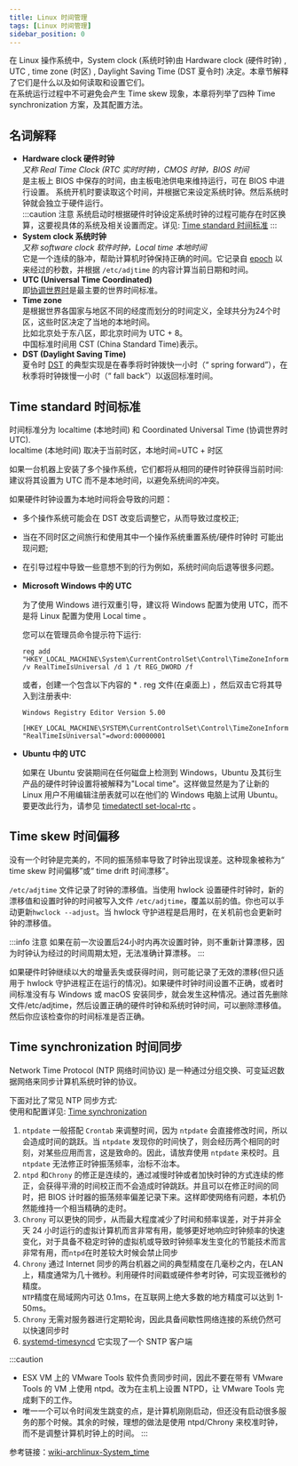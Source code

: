 ```yaml
---
title: Linux 时间管理
tags: [Linux 时间管理]
sidebar_position: 0
---
```

在 Linux 操作系统中，System clock (系统时钟)由 Hardware clock (硬件时钟) , UTC , time zone (时区) , Daylight Saving Time (DST 夏令时) 决定。本章节解释了它们是什么以及如何读取和设置它们。  
在系统运行过程中不可避免会产生 Time skew 现象，本章将列举了四种 Time synchronization 方案，及其配置方法。

## 名词解释
- **Hardware clock 硬件时钟**  
    *又称 Real Time Clock (RTC 实时时钟)，CMOS 时钟，BIOS 时间*  
	是主板上 BIOS 中保存的时间，由主板电池供电来维持运行，可在 BIOS 中进行设置。
	系统开机时要读取这个时间，并根据它来设定系统时钟。然后系统时钟就会独立于硬件运行。  
	:::caution 注意
	系统启动时根据硬件时钟设定系统时钟的过程可能存在时区换算，这要视具体的系统及相关设置而定。详见: [Time standard 时间标准](#time-standard-时间标准)
	:::
- **System clock 系统时钟**  
	*又称 software clock 软件时钟，Local time 本地时间*   
	它是一个连续的脉冲，帮助计算机时钟保持正确的时间。它记录自 [epoch](https://www.computerhope.com/jargon/e/epoch.htm) 以来经过的秒数，并根据 `/etc/adjtime` 的内容计算当前日期和时间。
- **UTC (Universal Time Coordinated)**  
  即[协调世界时](https://zh.wikipedia.org/zh-hans/%E5%8D%8F%E8%B0%83%E4%B8%96%E7%95%8C%E6%97%B6)是最主要的世界时间标准。
- **Time zone**  
	是根据世界各国家与地区不同的经度而划分的时间定义，全球共分为24个时区，这些时区决定了当地的本地时间。  
	比如北京处于东八区，即北京时间为 UTC + 8。  
    中国标准时间用 CST (China Standard Time)表示。
- **DST (Daylight Saving Time)**  
	夏令时 [DST](https://en.wikipedia.org/wiki/Daylight_saving_time) 的典型实现是在春季将时钟拨快一小时（“ spring forward”），在秋季将时钟拨慢一小时（“ fall back”）以返回标准时间。

## Time standard 时间标准

时间标准分为 localtime (本地时间) 和 Coordinated Universal Time (协调世界时 UTC).  
localtime (本地时间) 取决于当前时区，本地时间=UTC + 时区

如果一台机器上安装了多个操作系统，它们都将从相同的硬件时钟获得当前时间:  
建议将其设置为 UTC 而不是本地时间，以避免系统间的冲突。

如果硬件时钟设置为本地时间将会导致的问题：
- 多个操作系统可能会在 DST 改变后调整它，从而导致过度校正; 
- 当在不同时区之间旅行和使用其中一个操作系统重置系统/硬件时钟时 可能出现问题;
- 在引导过程中导致一些意想不到的行为例如，系统时间向后退等很多问题。


- **Microsoft Windows 中的 UTC**
  
  为了使用 Windows 进行双重引导，建议将 Windows 配置为使用 UTC，而不是将 Linux 配置为使用 Local time 。

  您可以在管理员命令提示符下运行:
  ```
  reg add "HKEY_LOCAL_MACHINE\System\CurrentControlSet\Control\TimeZoneInformation" /v RealTimeIsUniversal /d 1 /t REG_DWORD /f
  ```
  或者，创建一个包含以下内容的 * . reg 文件(在桌面上) ，然后双击它将其导入到注册表中:
  ```
  Windows Registry Editor Version 5.00

  [HKEY_LOCAL_MACHINE\SYSTEM\CurrentControlSet\Control\TimeZoneInformation]
  "RealTimeIsUniversal"=dword:00000001
  ```

- **Ubuntu 中的 UTC**
  
  如果在 Ubuntu 安装期间在任何磁盘上检测到 Windows，Ubuntu 及其衍生产品的硬件时钟设置将被解释为"Local time"。这样做显然是为了让新的 Linux 用户不用编辑注册表就可以在他们的 Windows 电脑上试用 Ubuntu。要更改此行为，请参见 [timedatectl set-local-rtc](./常用命令#timedatectl) 。

## Time skew 时间偏移

没有一个时钟是完美的，不同的振荡频率导致了时钟出现误差。这种现象被称为“ time skew 时间偏移”或“ time drift 时间漂移”。

`/etc/adjtime` 文件记录了时钟的漂移值。当使用 hwlock 设置硬件时钟时，新的漂移值和设置时钟的时间被写入文件 `/etc/adjtime`，覆盖以前的值。你也可以手动更新`hwclock --adjust`。当 hwlock 守护进程是启用时，在关机前也会更新时钟的漂移值。

:::info 注意
如果在前一次设置后24小时内再次设置时钟，则不重新计算漂移，因为时钟认为经过的时间周期太短，无法准确计算漂移。
:::

如果硬件时钟继续以大的增量丢失或获得时间，则可能记录了无效的漂移(但只适用于 hwlock 守护进程正在运行的情况)。如果硬件时钟时间设置不正确，或者时间标准没有与 Windows 或 macOS 安装同步，就会发生这种情况。通过首先删除文件/etc/adjtime，然后设置正确的硬件时钟和系统时钟时间，可以删除漂移值。然后你应该检查你的时间标准是否正确。

## Time synchronization 时间同步

Network Time Protocol (NTP 网络时间协议) 是一种通过分组交换、可变延迟数据网络来同步计算机系统时钟的协议。

下面对比了常见 NTP 同步方式:  
使用和配置详见: [Time synchronization](./时间同步.md)

1. `ntpdate` 一般搭配 `Crontab` 来调整时间，因为 `ntpdate` 会直接修改时间，所以会造成时间的跳跃。当 `ntpdate` 发现你的时间快了，则会经历两个相同的时刻，对某些应用而言，这是致命的。因此，请放弃使用 `ntpdate` 来校时。且 `ntpdate` 无法修正时钟振荡频率，治标不治本。
2.  `ntpd` 和`Chrony` 的修正是连续的，通过减慢时钟或者加快时钟的方式连续的修正，会获得平滑的时间校正而不会造成时钟跳跃。并且可以在修正时间的同时，把 BIOS 计时器的振荡频率偏差记录下来。这样即使网络有问题，本机仍然能维持一个相当精确的走时。
3. `Chrony` 可以更快的同步，从而最大程度减少了时间和频率误差，对于并非全天 24 小时运行的虚拟计算机而言非常有用，能够更好地响应时钟频率的快速变化，对于具备不稳定时钟的虚拟机或导致时钟频率发生变化的节能技术而言非常有用，而`ntpd`在时差较大时候会禁止同步
4. `Chrony` 通过 Internet 同步的两台机器之间的典型精度在几毫秒之内，在LAN上，精度通常为几十微秒。利用硬件时间戳或硬件参考时钟，可实现亚微秒的精度。  
   `NTP`精度在局域网内可达 0.1ms，在互联网上绝大多数的地方精度可以达到 1-50ms。
5. `Chrony` 无需对服务器进行定期轮询，因此具备间歇性网络连接的系统仍然可以快速同步时
6. [systemd-timesyncd](https://unix.stackexchange.com/questions/504381/chrony-vs-systemd-timesyncd-what-are-the-differences-and-use-cases-as-ntp-cli) 它实现了一个 SNTP 客户端

:::caution
- ESX VM 上的 VMware Tools 软件负责同步时间，因此不要在带有 VMware Tools 的 VM 上使用 ntpd。改为在主机上设置 NTPD，让 VMware Tools 完成剩下的工作。
- 唯一一个可以令时间发生跳变的点，是计算机刚刚启动，但还没有启动很多服务的那个时候。其余的时候，理想的做法是使用 ntpd/Chrony 来校准时钟，而不是调整计算机时钟上的时间。
:::


参考链接：[wiki-archlinux-System_time](https://wiki.archlinux.org/title/System_time) 